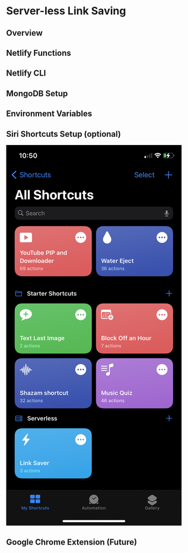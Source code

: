 # Server-less Link Saving

## Overview

## Netlify Functions

## Netlify CLI

## MongoDB Setup

## Environment Variables

## Siri Shortcuts Setup (optional)

<p><img src="./docs/images/shortcut-edit-00.png"></p>

## Google Chrome Extension (Future)
